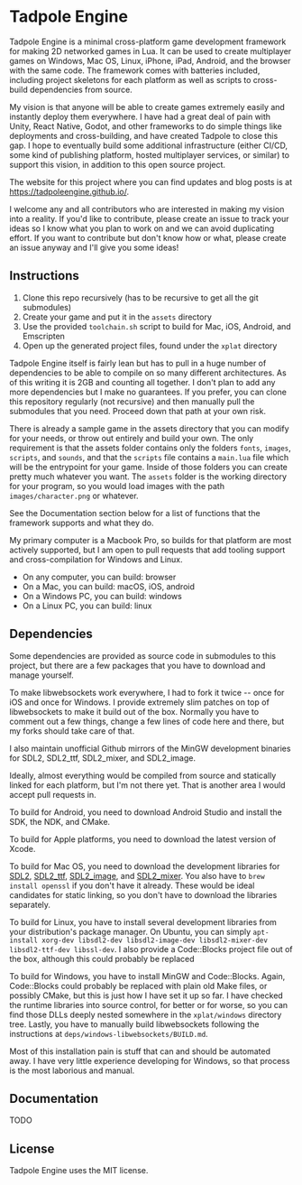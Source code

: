 # Tadpole Engine

Tadpole Engine is a minimal cross-platform game development framework for making 2D networked games in Lua. It can be used to create multiplayer games on Windows, Mac OS, Linux, iPhone, iPad, Android, and the browser with the same code. The framework comes with batteries included, including project skeletons for each platform as well as scripts to cross-build dependencies from source.

My vision is that anyone will be able to create games extremely easily and instantly deploy them everywhere. I have had a great deal of pain with Unity, React Native, Godot, and other frameworks to do simple things like deployments and cross-building, and have created Tadpole to close this gap. I hope to eventually build some additional infrastructure (either CI/CD, some kind of publishing platform, hosted multiplayer services, or similar) to support this vision, in addition to this open source project.

The website for this project where you can find updates and blog posts is at https://tadpoleengine.github.io/.

I welcome any and all contributors who are interested in making my vision into a reality. If you'd like to contribute, please create an issue to track your ideas so I know what you plan to work on and we can avoid duplicating effort. If you want to contribute but don't know how or what, please create an issue anyway and I'll give you some ideas!

## Instructions

1. Clone this repo recursively (has to be recursive to get all the git submodules)
2. Create your game and put it in the `assets` directory
3. Use the provided `toolchain.sh` script to build for Mac, iOS, Android, and Emscripten
4. Open up the generated project files, found under the `xplat` directory

Tadpole Engine itself is fairly lean but has to pull in a huge number of dependencies to be able to compile on so many different architectures. As of this writing it is 2GB and counting all together. I don't plan to add any more dependencies but I make no guarantees. If you prefer, you can clone this repository regularly (not recursive) and then manually pull the submodules that you need. Proceed down that path at your own risk.

There is already a sample game in the assets directory that you can modify for your needs, or throw out entirely and build your own. The only requirement is that the assets folder contains only the folders `fonts`, `images`, `scripts`, and `sounds`, and that the `scripts` file contains a `main.lua` file which will be the entrypoint for your game. Inside of those folders you can create pretty much whatever you want. The `assets` folder is the working directory for your program, so you would load images with the path `images/character.png` or whatever.

See the Documentation section below for a list of functions that the framework supports and what they do.

My primary computer is a Macbook Pro, so builds for that platform are most actively supported, but I am open to pull requests that add tooling support and cross-compilation for Windows and Linux.

* On any computer, you can build: browser
* On a Mac, you can build: macOS, iOS, android
* On a Windows PC, you can build: windows
* On a Linux PC, you can build: linux

## Dependencies

Some dependencies are provided as source code in submodules to this project, but there are a few packages that you have to download and manage yourself.

To make libwebsockets work everywhere, I had to fork it twice -- once for iOS and once for Windows. I provide extremely slim patches on top of libwebsockets to make it build out of the box. Normally you have to comment out a few things, change a few lines of code here and there, but my forks should take care of that.

I also maintain unofficial Github mirrors of the MinGW development binaries for SDL2, SDL2_ttf, SDL2_mixer, and SDL2_image.

Ideally, almost everything would be compiled from source and statically linked for each platform, but I'm not there yet. That is another area I would accept pull requests in.

To build for Android, you need to download Android Studio and install the SDK, the NDK, and CMake.

To build for Apple platforms, you need to download the latest version of Xcode.

To build for Mac OS, you need to download the development libraries for [SDL2](https://libsdl.org/download-2.0.php), [SDL2_ttf](https://www.libsdl.org/projects/SDL_ttf/), [SDL2_image](https://www.libsdl.org/projects/SDL_image/), and [SDL2_mixer](https://www.libsdl.org/projects/SDL_mixer/). You also have to `brew install openssl` if you don't have it already. These would be ideal candidates for static linking, so you don't have to download the libraries separately.

To build for Linux, you have to install several development libraries from your distribution's package manager. On Ubuntu, you can simply `apt-install xorg-dev libsdl2-dev libsdl2-image-dev libsdl2-mixer-dev libsdl2-ttf-dev libssl-dev`. I also provide a Code::Blocks project file out of the box, although this could probably be replaced

To build for Windows, you have to install MinGW and Code::Blocks. Again, Code::Blocks could probably be replaced with plain old Make files, or possibly CMake, but this is just how I have set it up so far. I have checked the runtime libraries into source control, for better or for worse, so you can find those DLLs deeply nested somewhere in the `xplat/windows` directory tree. Lastly, you have to manually build libwebsockets following the instructions at `deps/windows-libwebsockets/BUILD.md`.

Most of this installation pain is stuff that can and should be automated away. I have very little experience developing for Windows, so that process is the most laborious and manual. 

## Documentation

TODO

## License

Tadpole Engine uses the MIT license.
